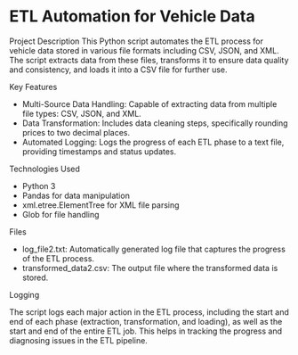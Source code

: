 # ETL Automation for Vehicle Data

Project Description
This Python script automates the ETL process for vehicle data stored in various file formats including CSV, JSON, and XML. The script extracts data from these files, transforms it to ensure data quality and consistency, and loads it into a CSV file for further use.

Key Features

*  Multi-Source Data Handling: Capable of extracting data from multiple file types: CSV, JSON, and XML.
*  Data Transformation: Includes data cleaning steps, specifically rounding prices to two decimal places.
*  Automated Logging: Logs the progress of each ETL phase to a text file, providing timestamps and status updates.

Technologies Used

*  Python 3
*  Pandas for data manipulation
*  xml.etree.ElementTree for XML file parsing
*  Glob for file handling

Files

*  log_file2.txt: Automatically generated log file that captures the progress of the ETL process.
*  transformed_data2.csv: The output file where the transformed data is stored.

Logging

The script logs each major action in the ETL process, including the start and end of each phase (extraction, transformation, and loading), as well as the start and end of the entire ETL job. This helps in tracking the progress and diagnosing issues in the ETL pipeline.

